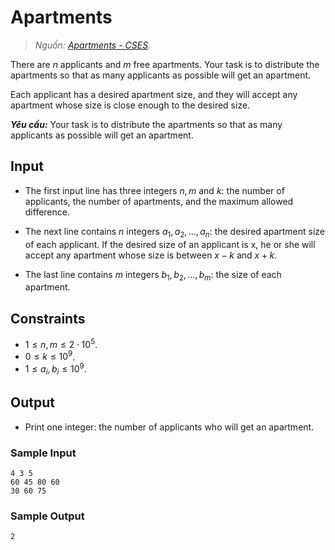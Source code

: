 
# Apartments

> *Nguồn: [Apartments - CSES](https://cses.fi/problemset/task/1084/).*

There are $n$ applicants and $m$ free apartments. Your task is to distribute the apartments so that as many applicants as possible will get an apartment.

Each applicant has a desired apartment size, and they will accept any apartment whose size is close enough to the desired size.

***Yêu cầu:*** Your task is to distribute the apartments so that as many applicants as possible will get an apartment.

## Input

- The first input line has three integers $n, m$ and $k$: the number of applicants, the number of apartments, and the maximum allowed difference.

- The next line contains $n$ integers $a_1, a_2, \ldots, a_n$: the desired apartment size of each applicant. If the desired size of an applicant is x$,$ he or she will accept any apartment whose size is between $x − k$ and $x + k$.

- The last line contains $m$ integers $b_1, b_2, \ldots, b_m$: the size of each apartment.

## Constraints

- $1 \le n, m \le 2 \cdot 10^5%$.
- $0 \le k \le 10^9$.
- $1 \le a_i, b_i \le 10^9$.

## Output

- Print one integer: the number of applicants who will get an apartment.

### Sample Input

```
4 3 5
60 45 80 60
30 60 75
```

### Sample Output

```
2
```